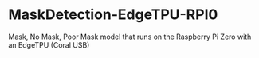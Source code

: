 # MaskDetection-EdgeTPU-RPI0
Mask, No Mask, Poor Mask model that runs on the Raspberry Pi Zero with an EdgeTPU (Coral USB)
